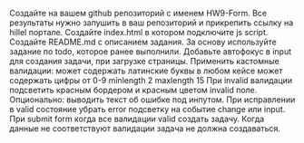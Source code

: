 Создайте на вашем github репозиторий с именем HW9-Form. Все результаты нужно запушить в ваш репозиторий и прикрепить ссылку на hillel портале.
Создайте index.html в котором подключите js script.
Создайте README.md с описанием задания.
За основу используйте задание по todo, которое ранее выполнили.
Добавьте автофокус в input для создания задачи, при загрузке страницы.
Применить кастомные валидации:
может содержать латинские буквы в любом кейсе
может содержать цифры от 0-9
minlength 2
maxlength 15
При invalid валидации подсветить красным бордером и красным цветом invalid поле.
Опционально: выводить текст об ошибке под инпутом.
При исправлении в valid состояние убрать error подсветку на событие change или input.
При submit form когда все валидации valid создать задачу.
Когда данные не соответствуют валидации задача не должна создаваться.

